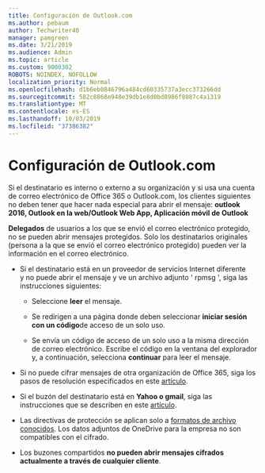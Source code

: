 ```yaml
---
title: Configuración de Outlook.com
ms.author: pebaum
author: Techwriter40
manager: pamgreen
ms.date: 3/21/2019
ms.audience: Admin
ms.topic: article
ms.custom: 9000302
ROBOTS: NOINDEX, NOFOLLOW
localization_priority: Normal
ms.openlocfilehash: d1b6eb0846796a484cd60335737a3ecc373266dd
ms.sourcegitcommit: 582c8868e948e39db1e8d0bd8986f8087c4a1319
ms.translationtype: MT
ms.contentlocale: es-ES
ms.lasthandoff: 10/03/2019
ms.locfileid: "37386382"
---
```

# <a name="settings-in-outlookcom"></a>Configuración de Outlook.com

Si el destinatario es interno o externo a su organización y si usa una cuenta de correo electrónico de Office 365 o Outlook.com, los clientes siguientes no deben tener que hacer nada especial para abrir el mensaje: **outlook 2016, Outlook en la web/Outlook Web App, Aplicación móvil de Outlook**

**Delegados** de usuarios a los que se envió el correo electrónico protegido, no se pueden abrir mensajes protegidos. Solo los destinatarios originales (persona a la que se envió el correo electrónico protegido) pueden ver la información en el correo electrónico.

- Si el destinatario está en un proveedor de servicios Internet diferente y&nbsp;no puede abrir el mensaje y ve un archivo adjunto ' rpmsg ', siga las instrucciones siguientes:
    
    - Seleccione **leer** el mensaje.
    
    - Se redirigen a una página donde deben seleccionar **iniciar sesión con un código**de acceso de un solo uso.
    
    - Se envía un código de acceso de un solo uso a la misma dirección de correo electrónico. Escribe el código en la ventana del explorador y, a continuación, selecciona **continuar** para leer el mensaje.

- Si no puede cifrar mensajes de otra organización de Office 365, siga los pasos de resolución especificados en este [artículo](https://support.office.com/article/known-issues-opening-irm-protected-emails-sent-from-users-in-other-office-365-organizations-0dec0593-a05d-4aa2-8445-9311ebab3164).

- Si el buzón del destinatario está en **Yahoo o gmail**, siga las instrucciones</span> que se describen en este [artículo](https://support.office.com/article/how-do-i-open-a-protected-message-1157a286-8ecc-4b1e-ac43-2a608fbf3098).

- Las directivas de protección se aplican solo a [formatos de archivo conocidos](https://docs.microsoft.com/azure/information-protection/rms-client/client-admin-guide-file-types). Los datos adjuntos de OneDrive para la empresa no son compatibles con el cifrado.

- Los buzones compartidos **no pueden abrir mensajes cifrados actualmente a través de cualquier cliente**. 
